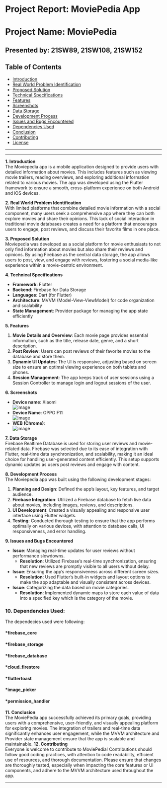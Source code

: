 # Project Report: MoviePedia App

# Project Name: MoviePedia 
## Presented by: 21SW89, 21SW108, 21SW152

## Table of Contents
- [Introduction](#introduction)
- [Real World Problem Identification](#real-world-problem-identification)
- [Proposed Solution](#proposed-solution)
- [Technical Specifications](#technical-specifications)
- [Features](#features)
- [Screenshots](#screenshots)
- [Data Storage](#data-storage)
- [Development Process](#development-process)
- [Issues and Bugs Encountered](#issues-and-bugs-encountered)
- [Dependencies Used](#dependencies-used)
- [Conclusion](#conclusion)
- [Contributing](#contributing)
- [License](#license)

---
---

**1. Introduction**  
The Moviepedia app is a mobile application designed to provide users with detailed information about movies. This includes features such as viewing movie trailers, reading overviews, and exploring additional information related to various movies. The app was developed using the Flutter framework to ensure a smooth, cross-platform experience on both Android and iOS devices.

**2. Real World Problem Identification**  
With limited platforms that combine detailed movie information with a social component, many users seek a comprehensive app where they can both explore movies and share their opinions. This lack of social interaction in traditional movie databases creates a need for a platform that encourages users to engage, post reviews, and discuss their favorite films in one place.

**3. Proposed Solution**  
Moviepedia was developed as a social platform for movie enthusiasts to not only find information about movies but also share their reviews and opinions. By using Firebase as the central data storage, the app allows users to post, view, and engage with reviews, fostering a social media-like experience within a movie-centric environment.

**4. Technical Specifications**  
- **Framework**: Flutter  
- **Backend**: Firebase for Data Storage  
- **Languages**: Dart (for Flutter)  
- **Architecture**: MVVM (Model-View-ViewModel) for code organization and scalability  
- **State Management**: Provider package for managing the app state efficiently  

**5. Features**  
1. **Movie Details and Overview**: Each movie page provides essential information, such as the title, release date, genre, and a short description.  
2. **Post Review**: Users can post reviews of their favorite movies to the database and store them.  
3. **Dynamic UI Updates**: The UI is responsive, adjusting based on screen size to ensure an optimal viewing experience on both tablets and phones.  
4. **Session Management**: The app keeps track of user sessions using a Session Controller to manage login and logout sessions of the user.  

**6. Screenshots**  
- **Device name**: Xiaomi  
  ![image](https://github.com/user-attachments/assets/49afaa12-50cc-4758-8a5a-a4733f6705d4)  
- **Device Name**: OPPO F11  
  ![image](https://github.com/user-attachments/assets/1ad6b208-6b49-41e4-80c3-7827f36f6ff7)  
- **WEB (Chrome)**:  
  ![image](https://github.com/user-attachments/assets/552238c5-a00d-4483-8469-44f2a7eeabfc)  

**7. Data Storage**  
Firebase Realtime Database is used for storing user reviews and movie-related data. Firebase was selected due to its ease of integration with Flutter, real-time data synchronization, and scalability, making it an ideal choice for handling user-generated content efficiently. This setup supports dynamic updates as users post reviews and engage with content.

**8. Development Process**  
The Moviepedia app was built using the following development stages:  
1. **Planning and Design**: Defined the app’s layout, key features, and target audience.  
2. **Firebase Integration**: Utilized a Firebase database to fetch live data about movies, including images, reviews, and descriptions.  
3. **UI Development**: Created a visually appealing and responsive user interface using Flutter widgets.  
4. **Testing**: Conducted thorough testing to ensure that the app performs optimally on various devices, with attention to database calls, UI responsiveness, and error handling.  

**9. Issues and Bugs Encountered**  
- **Issue**: Managing real-time updates for user reviews without performance slowdowns.  
  - **Resolution**: Utilized Firebase’s real-time synchronization, ensuring that new reviews are promptly visible to all users without delay.  
- **Issue**: Ensuring the app’s responsiveness across different screen sizes.  
  - **Resolution**: Used Flutter’s built-in widgets and layout options to make the app adaptable and visually consistent across devices.  
- **Issue**: Categorizing the data based on movie categories.  
  - **Resolution**: Implemented dynamic maps to store each value of data into a specified key which is the category of the movie.  

### 10. Dependencies Used:
The dependecies used were following:
#### *firebase_core
#### *firebase_storage
#### *firebase_database
#### *cloud_firestore
#### *fluttertoast
#### *image_picker
#### *permission_handler

**11. Conclusion**  
The MoviePedia app successfully achieved its primary goals, providing users with a comprehensive, user-friendly, and visually appealing platform for exploring movies. The integration of trailers and real-time data significantly enhances user engagement, while the MVVM architecture and Provider state management ensure that the app is scalable and maintainable.
**12. Contributing**  
Everyone is welcome to contribute to MoviePedia! Contributions should follow good coding practices, with attention to code readability, efficient use of resources, and thorough documentation. Please ensure that changes are thoroughly tested, especially when impacting the core features or UI components, and adhere to the MVVM architecture used throughout the app.

---

